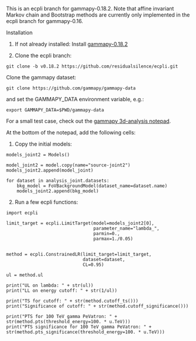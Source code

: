 This is an ecpli branch for gammapy-0.18.2. Note that affine invariant Markov chain and Bootstrap methods are currently only implemented in the ecpli branch for gammapy-0.16.

Installation

1) If not already installed: Install [gammapy-0.18.2](https://docs.gammapy.org/0.18/install/index.html)

2) Clone the ecpli branch:
```
git clone -b v0.18.2 https://github.com/residualsilence/ecpli.git
```
Clone the gammapy dataset:
```
git clone https://github.com/gammapy/gammapy-data
```
and set the GAMMAPY_DATA environment variable, e.g.:
```
export GAMMAPY_DATA=$PWD/gammapy-data
```

For a small test case, check out the [gammapy 3d-analysis notepad](https://docs.gammapy.org/0.18/_static/notebooks/analysis_3d.ipynb).

At the bottom of the notepad, add the following cells:

1) Copy the initial models:
```
models_joint2 = Models()

model_joint2 = model.copy(name="source-joint2")
models_joint2.append(model_joint)

for dataset in analysis_joint.datasets:
    bkg_model = FoVBackgroundModel(dataset_name=dataset.name)
    models_joint2.append(bkg_model)
```

2) Run a few ecpli functions:

```
import ecpli

limit_target = ecpli.LimitTarget(model=models_joint2[0],
                                 parameter_name="lambda_",
                                 parmin=0.,
                                 parmax=1./0.05)


method = ecpli.ConstrainedLR(limit_target=limit_target,
                             dataset=dataset,
                             CL=0.95)

ul = method.ul

print("UL on lambda: " + str(ul))
print("LL on energy cutoff: " + str(1/ul))

print("TS for cutoff: " + str(method.cutoff_ts()))
print("Significance of cutoff: " + str(method.cutoff_significance()))

print("PTS for 100 TeV gamma PeVatron: " + str(method.pts(threshold_energy=100. * u.TeV)))
print("PTS significance for 100 TeV gamma PeVatron: " + str(method.pts_significance(threshold_energy=100. * u.TeV)))
```
